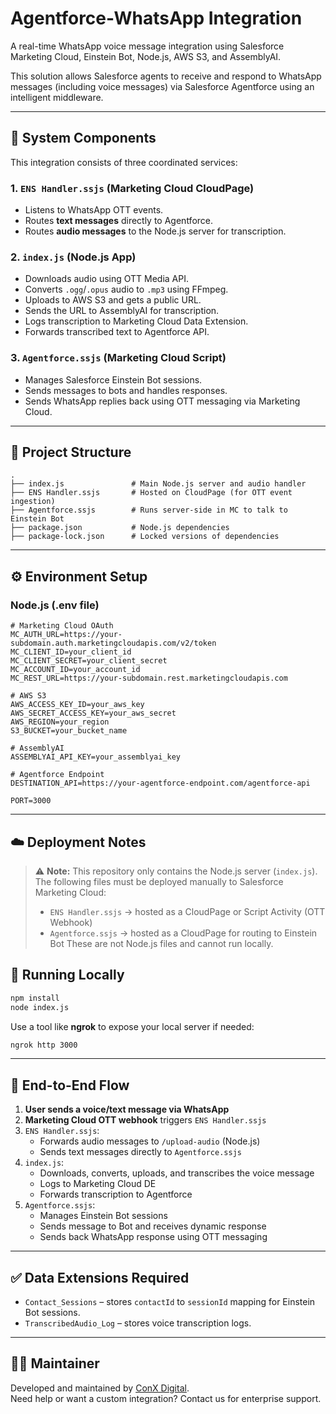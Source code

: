 # Agentforce-WhatsApp Integration

A real-time WhatsApp voice message integration using Salesforce Marketing Cloud, Einstein Bot, Node.js, AWS S3, and AssemblyAI.

This solution allows Salesforce agents to receive and respond to WhatsApp messages (including voice messages) via Salesforce Agentforce using an intelligent middleware.

---

## 🧩 System Components

This integration consists of three coordinated services:

### 1. `ENS Handler.ssjs` (Marketing Cloud CloudPage)
- Listens to WhatsApp OTT events.
- Routes **text messages** directly to Agentforce.
- Routes **audio messages** to the Node.js server for transcription.

### 2. `index.js` (Node.js App)
- Downloads audio using OTT Media API.
- Converts `.ogg`/`.opus` audio to `.mp3` using FFmpeg.
- Uploads to AWS S3 and gets a public URL.
- Sends the URL to AssemblyAI for transcription.
- Logs transcription to Marketing Cloud Data Extension.
- Forwards transcribed text to Agentforce API.

### 3. `Agentforce.ssjs` (Marketing Cloud Script)
- Manages Salesforce Einstein Bot sessions.
- Sends messages to bots and handles responses.
- Sends WhatsApp replies back using OTT messaging via Marketing Cloud.

---

## 🧱 Project Structure

```plaintext
.
├── index.js               # Main Node.js server and audio handler
├── ENS Handler.ssjs       # Hosted on CloudPage (for OTT event ingestion)
├── Agentforce.ssjs        # Runs server-side in MC to talk to Einstein Bot
├── package.json           # Node.js dependencies
├── package-lock.json      # Locked versions of dependencies
```

---

## ⚙️ Environment Setup

### Node.js (.env file)
```env
# Marketing Cloud OAuth
MC_AUTH_URL=https://your-subdomain.auth.marketingcloudapis.com/v2/token
MC_CLIENT_ID=your_client_id
MC_CLIENT_SECRET=your_client_secret
MC_ACCOUNT_ID=your_account_id
MC_REST_URL=https://your-subdomain.rest.marketingcloudapis.com

# AWS S3
AWS_ACCESS_KEY_ID=your_aws_key
AWS_SECRET_ACCESS_KEY=your_aws_secret
AWS_REGION=your_region
S3_BUCKET=your_bucket_name

# AssemblyAI
ASSEMBLYAI_API_KEY=your_assemblyai_key

# Agentforce Endpoint
DESTINATION_API=https://your-agentforce-endpoint.com/agentforce-api

PORT=3000
```

---

## ☁️ Deployment Notes

> ⚠️ **Note:** This repository only contains the Node.js server (`index.js`).
> The following files must be deployed manually to Salesforce Marketing Cloud:
> - `ENS Handler.ssjs` → hosted as a CloudPage or Script Activity (OTT Webhook)
> - `Agentforce.ssjs` → hosted as a CloudPage for routing to Einstein Bot
> These are not Node.js files and cannot run locally.

## 🚀 Running Locally

```bash
npm install
node index.js
```

Use a tool like **ngrok** to expose your local server if needed:
```bash
ngrok http 3000
```

---

## 🔄 End-to-End Flow

1. **User sends a voice/text message via WhatsApp**
2. **Marketing Cloud OTT webhook** triggers `ENS Handler.ssjs`
3. `ENS Handler.ssjs`:
   - Forwards audio messages to `/upload-audio` (Node.js)
   - Sends text messages directly to `Agentforce.ssjs`
4. `index.js`:
   - Downloads, converts, uploads, and transcribes the voice message
   - Logs to Marketing Cloud DE
   - Forwards transcription to Agentforce
5. `Agentforce.ssjs`:
   - Manages Einstein Bot sessions
   - Sends message to Bot and receives dynamic response
   - Sends back WhatsApp response using OTT messaging

---

## ✅ Data Extensions Required

- `Contact_Sessions` – stores `contactId` to `sessionId` mapping for Einstein Bot sessions.
- `TranscribedAudio_Log` – stores voice transcription logs.

---


## 👨‍💻 Maintainer

Developed and maintained by [ConX Digital](https://conx.digital).  
Need help or want a custom integration? Contact us for enterprise support.
